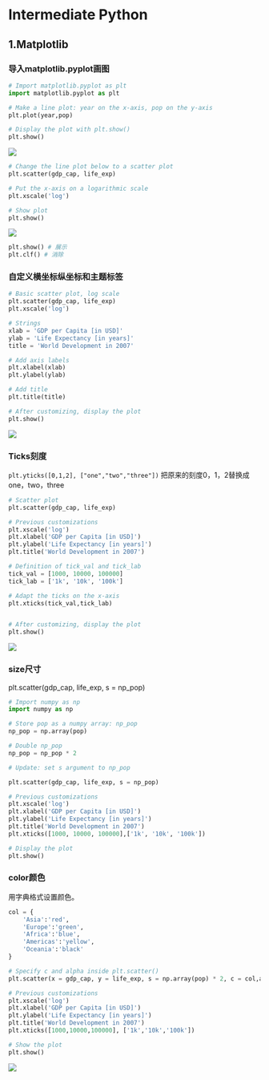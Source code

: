 # Intermediate Python
## 1.Matplotlib
### 导入matplotlib.pyplot画图  

```py
# Import matplotlib.pyplot as plt
import matplotlib.pyplot as plt

# Make a line plot: year on the x-axis, pop on the y-axis
plt.plot(year,pop)

# Display the plot with plt.show()
plt.show()
```
![](https://raw.githubusercontent.com/rzldasb/learning_python/200afba34d8b34198e6417c33e304ae374984eb1/DC_MD_1.1.svg)

```py
# Change the line plot below to a scatter plot
plt.scatter(gdp_cap, life_exp)

# Put the x-axis on a logarithmic scale
plt.xscale('log')

# Show plot
plt.show()
```
![](https://raw.githubusercontent.com/rzldasb/learning_python/d5eeec0546e140024c58b0ec5d36817e2481f62a/DC_MD_1.2.svg)


```py
plt.show() # 展示  
plt.clf() # 消除  
```

### 自定义横坐标纵坐标和主题标签
```py
# Basic scatter plot, log scale
plt.scatter(gdp_cap, life_exp)
plt.xscale('log') 

# Strings
xlab = 'GDP per Capita [in USD]'
ylab = 'Life Expectancy [in years]'
title = 'World Development in 2007'

# Add axis labels
plt.xlabel(xlab)
plt.ylabel(ylab)

# Add title
plt.title(title)

# After customizing, display the plot
plt.show()
```
![](https://raw.githubusercontent.com/rzldasb/learning_python/e765fd0cfb44e33d27c3c5b16147d3567035d7fa/DC_MD_1.3.svg)

### Ticks刻度
``plt.yticks([0,1,2], ["one","two","three"])``
把原来的刻度0，1，2替换成one，two，three  

```py
# Scatter plot
plt.scatter(gdp_cap, life_exp)

# Previous customizations
plt.xscale('log') 
plt.xlabel('GDP per Capita [in USD]')
plt.ylabel('Life Expectancy [in years]')
plt.title('World Development in 2007')

# Definition of tick_val and tick_lab
tick_val = [1000, 10000, 100000]
tick_lab = ['1k', '10k', '100k']

# Adapt the ticks on the x-axis
plt.xticks(tick_val,tick_lab)


# After customizing, display the plot
plt.show()
```
![](https://raw.githubusercontent.com/rzldasb/learning_python/e765fd0cfb44e33d27c3c5b16147d3567035d7fa/DC_MD_1.4.svg)


### size尺寸
plt.scatter(gdp_cap, life_exp, s = np_pop)

```py
# Import numpy as np
import numpy as np

# Store pop as a numpy array: np_pop
np_pop = np.array(pop)

# Double np_pop
np_pop = np_pop * 2

# Update: set s argument to np_pop

plt.scatter(gdp_cap, life_exp, s = np_pop)

# Previous customizations
plt.xscale('log') 
plt.xlabel('GDP per Capita [in USD]')
plt.ylabel('Life Expectancy [in years]')
plt.title('World Development in 2007')
plt.xticks([1000, 10000, 100000],['1k', '10k', '100k'])

# Display the plot
plt.show()
```

### color颜色

用字典格式设置颜色。  
```py
col = {
    'Asia':'red',
    'Europe':'green',
    'Africa':'blue',
    'Americas':'yellow',
    'Oceania':'black'
}
```

```py
# Specify c and alpha inside plt.scatter()
plt.scatter(x = gdp_cap, y = life_exp, s = np.array(pop) * 2, c = col,alpha=0.8)

# Previous customizations
plt.xscale('log') 
plt.xlabel('GDP per Capita [in USD]')
plt.ylabel('Life Expectancy [in years]')
plt.title('World Development in 2007')
plt.xticks([1000,10000,100000], ['1k','10k','100k'])

# Show the plot
plt.show()
```
![](https://raw.githubusercontent.com/rzldasb/learning_python/e765fd0cfb44e33d27c3c5b16147d3567035d7fa/DC_MD_1.5.svg)  










